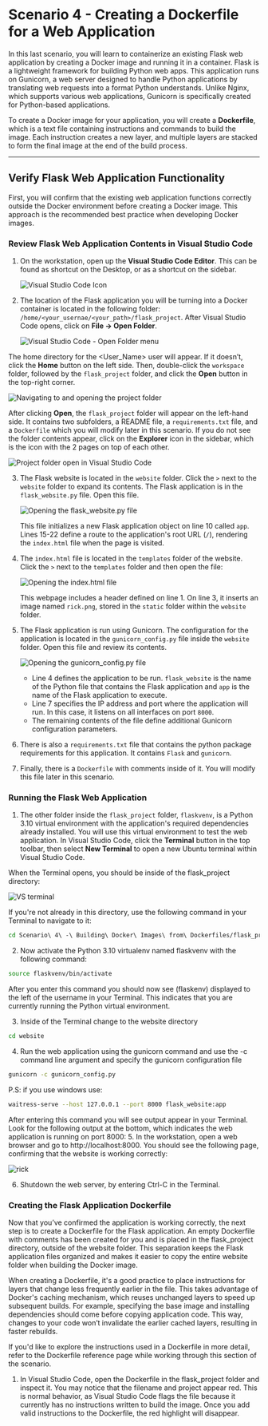 # Scenario 4 - Creating a Dockerfile for a Web Application

In this last scenario, you will learn to containerize an existing Flask web application by creating a Docker image and running it in a container. Flask is a lightweight framework for building Python web apps. This application runs on Gunicorn, a web server designed to handle Python applications by translating web requests into a format Python understands. Unlike Nginx, which supports various web applications, Gunicorn is specifically created for Python-based applications.

To create a Docker image for your application, you will create a **Dockerfile**, which is a text file containing instructions and commands to build the image. Each instruction creates a new layer, and multiple layers are stacked to form the final image at the end of the build process.

---

## Verify Flask Web Application Functionality

First, you will confirm that the existing web application functions correctly outside the Docker environment before creating a Docker image. This approach is the recommended best practice when developing Docker images.

### Review Flask Web Application Contents in Visual Studio Code

1.  On the workstation, open up the **Visual Studio Code Editor**. This can be found as shortcut on the Desktop, or as a shortcut on the sidebar.

    ![Visual Studio Code Icon](https://i.postimg.cc/X7GdCXLZ/Screenshot-2025-06-23-164325.png)

2.  The location of the Flask application you will be turning into a Docker container is located in the following folder: `/home/<your_usernae/<your_path>/flask_project`. After Visual Studio Code opens, click on **File -> Open Folder**.

    ![Visual Studio Code - Open Folder menu](https://i.postimg.cc/Ss1YXpz7/scenario-4-visual-studio-open-folder.png)

The home directory for the <User_Name> user will appear. If it doesn’t, click the **Home** button on the left side. Then, double-click the `workspace` folder, followed by the `flask_project` folder, and click the **Open** button in the top-right corner.

![Navigating to and opening the project folder](https://i.postimg.cc/BbWL5BMX/Screenshot-2025-06-23-164717.png)

After clicking **Open**, the `flask_project` folder will appear on the left-hand side. It contains two subfolders, a README file, a `requirements.txt` file, and a `Dockerfile` which you will modify later in this scenario. If you do not see the folder contents appear, click on the **Explorer** icon in the sidebar, which is the icon with the 2 pages on top of each other.

![Project folder open in Visual Studio Code](https://i.postimg.cc/yYsW-Vd54/scenario-4-visual-studio-with-project-open.png)

3.  The Flask website is located in the `website` folder. Click the `>` next to the `website` folder to expand its contents. The Flask application is in the `flask_website.py` file. Open this file.

    ![Opening the flask_website.py file](https://i.postimg.cc/0QGx3G96/Screenshot-2025-06-23-165046.png)

    This file initializes a new Flask application object on line 10 called `app`. Lines 15-22 define a route to the application's root URL (`/`), rendering the `index.html` file when the page is visited.

4.  The `index.html` file is located in the `templates` folder of the website. Click the `>` next to the `templates` folder and then open the file:

    ![Opening the index.html file](https://i.postimg.cc/cJhGBxhY/Screenshot-2025-06-23-165937.png)

    This webpage includes a header defined on line 1. On line 3, it inserts an image named `rick.png`, stored in the `static` folder within the `website` folder.

5.  The Flask application is run using Gunicorn. The configuration for the application is located in the `gunicorn_config.py` file inside the `website` folder. Open this file and review its contents.

    ![Opening the gunicorn_config.py file](https://i.postimg.cc/kgdrr6hK/Screenshot-2025-06-23-170100.png)

    * Line 4 defines the application to be run. `flask_website` is the name of the Python file that contains the Flask application and `app` is the name of the Flask application to execute.
    * Line 7 specifies the IP address and port where the application will run. In this case, it listens on all interfaces on port `8000`.
    * The remaining contents of the file define additional Gunicorn configuration parameters.

6.  There is also a `requirements.txt` file that contains the python package requirements for this application. It contains `Flask` and `gunicorn`.

7.  Finally, there is a `Dockerfile` with comments inside of it. You will modify this file later in this scenario.

### Running the Flask Web Application

1.  The other folder inside the `flask_project` folder, `flaskvenv`, is a Python 3.10 virtual environment with the application's required dependencies already installed. You will use this virtual environment to test the web application. In Visual Studio Code, click the **Terminal** button in the top toolbar, then select **New Terminal** to open a new Ubuntu terminal within Visual Studio Code.

When the Terminal opens, you should be inside of the flask_project directory:

![VS terminal](https://i.postimg.cc/9XdZtzqz/Screenshot-2025-06-23-173444.png)

If you're not already in this directory, use the following command in your Terminal to navigate to it:

```bash
cd Scenario\ 4\ -\ Building\ Docker\ Images\ from\ Dockerfiles/flask_project
```
2. Now activate the Python 3.10 virtualenv named flaskvenv with the following command:

```bash
source flaskvenv/bin/activate
```
After you enter this command you should now see (flaskenv) displayed to the left of the username in your Terminal. This indicates that you are currently running the Python virtual environment.

3. Inside of the Terminal change to the website directory
```bash
cd website
```

4. Run the web application using the gunicorn command and use the -c command line argument and specify the gunicorn configuration file
  ```bash
  gunicorn -c gunicorn_config.py
  ```
  P.S: if you use windows use: 
  ```bash
  waitress-serve --host 127.0.0.1 --port 8000 flask_website:app
  ```

  After entering this command you will see output appear in your Terminal. Look for the following output at the bottom, which indicates the web application is running on port 8000:
5. In the workstation, open a web browser and go to http://localhost:8000. You should see the following page, confirming that the website is working correctly:

![rick](https://i.postimg.cc/9MGb7bhQ/Screenshot-2025-06-23-174522.png)

6. Shutdown the web server, by entering Ctrl-C in the Terminal.

### Creating the Flask Application Dockerfile

Now that you’ve confirmed the application is working correctly, the next step is to create a Dockerfile for the Flask application. An empty Dockerfile with comments has been created for you and is placed in the flask_project directory, outside of the website folder. This separation keeps the Flask application files organized and makes it easier to copy the entire website folder when building the Docker image.

When creating a Dockerfile, it's a good practice to place instructions for layers that change less frequently earlier in the file. This takes advantage of Docker's caching mechanism, which reuses unchanged layers to speed up subsequent builds. For example, specifying the base image and installing dependencies should come before copying application code. This way, changes to your code won’t invalidate the earlier cached layers, resulting in faster rebuilds.

If you'd like to explore the instructions used in a Dockerfile in more detail, refer to the Dockerfile reference page while working through this section of the scenario.

1. In Visual Studio Code, open the Dockerfile in the flask_project folder and inspect it. You may notice that the filename and project appear red. This is normal behavior, as Visual Studio Code flags the file because it currently has no instructions written to build the image. Once you add valid instructions to the Dockerfile, the red highlight will disappear.